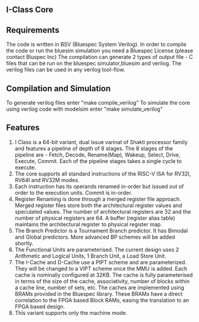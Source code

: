 I-Class Core
--------------

Requirements
-------------
The code is written in BSV (Bluespec System Verilog). 
In order to compile the code or run the bluesim simulation  you need a Bluespec License (please contact Bluspec Inc)
The compilation can generate 2 types of output file - C files that can be run on the bluespec simulator,bluesim and verilog.
The verilog files can be used in any verilog tool-flow.

Compilation and Simulation
---------
To generate verilog files enter "make compile_verilog"
To simulate the core using verilog code with modelsim enter "make simulate_verilog"

Features
----------
1. I Class is a  64-bit variant, dual issue varinat  of Shakti processor family and features a pipeline of depth of 8 stages. 
   The 8 stages of the pipeline are -  Fetch, Decode, Rename(Map), Wakeup, Select, Drive, Execute, Commit. Each of the pipeline stages takes a single cycle to execute.
2. The core supports all standard instructions of the  RISC-V ISA for RV32I, RV64I and RV32M modes.
3. Each instruction has its operands renamed in-order but  issued out of order to the execution units. Commit is  in-order.
4. Register Renaming is done through a merged register file approach. Merged register files store both the architectural register values and speculated values. 
   The number of architectural registers are 32 and the number of physical registers are 64. A buffer (register alias table)  maintains the architectural register to physical register map.
5. The Branch Predictor is a Tournament Branch predictor. It has Bimodal and Global predictors. More advanced BP schemes will be added shortly.
6. The Functional Units are parameterised. The current design uses 2 Arithmetic and Logical Units, 1 Branch Unit, a Load Store Unit.
7. The I-Cache and D-Cache use a PIPT scheme and are parameterized. They will be changed to a  VIPT scheme once the MMU is added. 
   Each cache is nominally configured at 32KB. The cache is fully parameterised in terms of the size of the cache, 
   associativity, number of blocks within a cache line, number of sets, etc. The caches are implemented using BRAMs provided in the Bluespec library. 
   These BRAMs have a direct correlation to the FPGA based Block RAMs, easing the translation to an FPGA based design.
8. This variant supports only the machine mode. 

